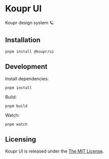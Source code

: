 # Koupr UI

Koupr design system 🪐

## Installation

```shell
pnpm install @koupr/ui
```

## Development

Install dependencies:

```shell
pnpm install
```

Build:

```shell
pnpm build
```

Watch:

```shell
pnpm watch
```

## Licensing

Koupr UI is released under the [The MIT License](./LICENSE.md).
